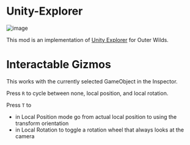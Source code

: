 # Unity-Explorer
![image](https://user-images.githubusercontent.com/59376295/145025571-70745c0c-562f-4031-a345-990c6ab86edb.png)

This mod is an implementation of [Unity Explorer](https://github.com/sinai-dev/UnityExplorer) for Outer Wilds.

# Interactable Gizmos
This works with the currently selected GameObject in the Inspector.

Press `R` to cycle between none, local position, and local rotation.

Press `T` to
- in Local Position mode go from actual local position to using the transform orientation
- in Local Rotation to toggle a rotation wheel that always looks at the camera
